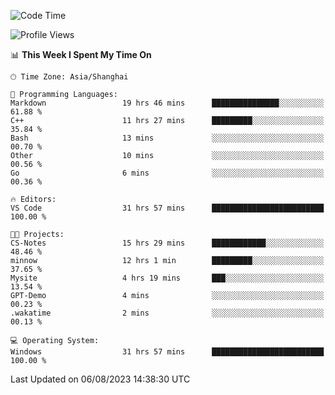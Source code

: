 <!--START_SECTION:waka-->
![Code Time](http://img.shields.io/badge/Code%20Time-1%2C125%20hrs%2040%20mins-blue)

![Profile Views](http://img.shields.io/badge/Profile%20Views-1-blue)

📊 **This Week I Spent My Time On** 

```text
🕑︎ Time Zone: Asia/Shanghai

💬 Programming Languages: 
Markdown                 19 hrs 46 mins      ███████████████░░░░░░░░░░   61.88 % 
C++                      11 hrs 27 mins      █████████░░░░░░░░░░░░░░░░   35.84 % 
Bash                     13 mins             ░░░░░░░░░░░░░░░░░░░░░░░░░   00.70 % 
Other                    10 mins             ░░░░░░░░░░░░░░░░░░░░░░░░░   00.56 % 
Go                       6 mins              ░░░░░░░░░░░░░░░░░░░░░░░░░   00.36 % 

🔥 Editors: 
VS Code                  31 hrs 57 mins      █████████████████████████   100.00 % 

🐱‍💻 Projects: 
CS-Notes                 15 hrs 29 mins      ████████████░░░░░░░░░░░░░   48.46 % 
minnow                   12 hrs 1 min        █████████░░░░░░░░░░░░░░░░   37.65 % 
Mysite                   4 hrs 19 mins       ███░░░░░░░░░░░░░░░░░░░░░░   13.54 % 
GPT-Demo                 4 mins              ░░░░░░░░░░░░░░░░░░░░░░░░░   00.23 % 
.wakatime                2 mins              ░░░░░░░░░░░░░░░░░░░░░░░░░   00.13 % 

💻 Operating System: 
Windows                  31 hrs 57 mins      █████████████████████████   100.00 % 
```


 Last Updated on 06/08/2023 14:38:30 UTC
<!--END_SECTION:waka-->